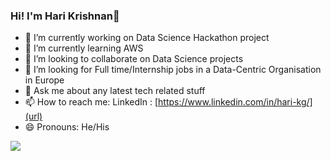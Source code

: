 ### Hi! I'm Hari Krishnan👋

- 🔭 I’m currently working on Data Science Hackathon project
- 🌱 I’m currently learning AWS
- 👯 I’m looking to collaborate on Data Science projects
- 🤔 I’m looking for Full time/Internship jobs in a Data-Centric Organisation in Europe
- 💬 Ask me about any latest tech related stuff
- 📫 How to reach me: LinkedIn : [https://www.linkedin.com/in/hari-kg/](url)
- 😄 Pronouns: He/His

<img src="https://github-readme-stats.vercel.app/api?username=Harikrishnan-GK&&show_icons=true&title_color=ffffff&icon_color=bb2acf&text_color=daf7dc&bg_color=191919">
